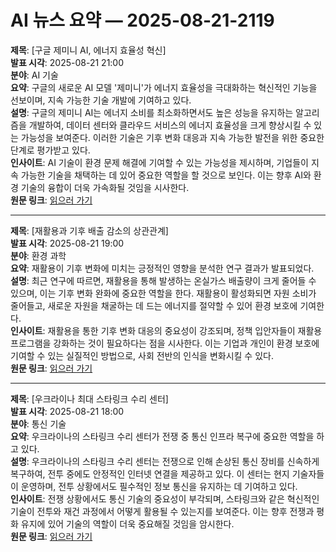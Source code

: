 # AI 뉴스 요약 — 2025-08-21-2119

**제목**: [구글 제미니 AI, 에너지 효율성 혁신]  
**발표 시각**: 2025-08-21 21:00  
**분야**: AI 기술  
**요약**: 구글의 새로운 AI 모델 '제미니'가 에너지 효율성을 극대화하는 혁신적인 기능을 선보이며, 지속 가능한 기술 개발에 기여하고 있다.  
**설명**: 구글의 제미니 AI는 에너지 소비를 최소화하면서도 높은 성능을 유지하는 알고리즘을 개발하여, 데이터 센터와 클라우드 서비스의 에너지 효율성을 크게 향상시킬 수 있는 가능성을 보여준다. 이러한 기술은 기후 변화 대응과 지속 가능한 발전을 위한 중요한 단계로 평가받고 있다.  
**인사이트**: AI 기술이 환경 문제 해결에 기여할 수 있는 가능성을 제시하며, 기업들이 지속 가능한 기술을 채택하는 데 있어 중요한 역할을 할 것으로 보인다. 이는 향후 AI와 환경 기술의 융합이 더욱 가속화될 것임을 시사한다.  
**원문 링크**: [읽으러 가기](https://www.technologyreview.com/2025/08/21/1122288/google-gemini-ai-energy/)

---

**제목**: [재활용과 기후 배출 감소의 상관관계]  
**발표 시각**: 2025-08-21 19:00  
**분야**: 환경 과학  
**요약**: 재활용이 기후 변화에 미치는 긍정적인 영향을 분석한 연구 결과가 발표되었다.  
**설명**: 최근 연구에 따르면, 재활용을 통해 발생하는 온실가스 배출량이 크게 줄어들 수 있으며, 이는 기후 변화 완화에 중요한 역할을 한다. 재활용이 활성화되면 자원 소비가 줄어들고, 새로운 자원을 채굴하는 데 드는 에너지를 절약할 수 있어 환경 보호에 기여한다.  
**인사이트**: 재활용을 통한 기후 변화 대응의 중요성이 강조되며, 정책 입안자들이 재활용 프로그램을 강화하는 것이 필요하다는 점을 시사한다. 이는 기업과 개인이 환경 보호에 기여할 수 있는 실질적인 방법으로, 사회 전반의 인식을 변화시킬 수 있다.  
**원문 링크**: [읽으러 가기](https://www.technologyreview.com/2025/08/21/1122247/recycling-climate-emissions/)

---

**제목**: [우크라이나 최대 스타링크 수리 센터]  
**발표 시각**: 2025-08-21 18:00  
**분야**: 통신 기술  
**요약**: 우크라이나의 스타링크 수리 센터가 전쟁 중 통신 인프라 복구에 중요한 역할을 하고 있다.  
**설명**: 우크라이나의 스타링크 수리 센터는 전쟁으로 인해 손상된 통신 장비를 신속하게 복구하여, 전투 중에도 안정적인 인터넷 연결을 제공하고 있다. 이 센터는 현지 기술자들이 운영하며, 전투 상황에서도 필수적인 정보 통신을 유지하는 데 기여하고 있다.  
**인사이트**: 전쟁 상황에서도 통신 기술의 중요성이 부각되며, 스타링크와 같은 혁신적인 기술이 전투와 재건 과정에서 어떻게 활용될 수 있는지를 보여준다. 이는 향후 전쟁과 평화 유지에 있어 기술의 역할이 더욱 중요해질 것임을 암시한다.  
**원문 링크**: [읽으러 가기](https://www.technologyreview.com/2025/08/21/1122035/ukraines-largest-starlink-repair-shop/)